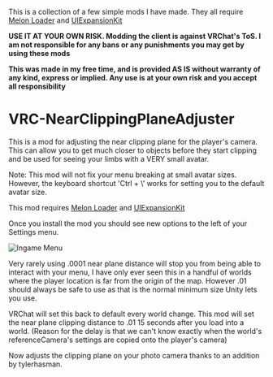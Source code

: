 This is a collection of a few simple mods I have made. 
They all require [Melon Loader](https://melonwiki.xyz/#/README?id=installation-on-il2cpp-games) and [UIExpansionKit](https://github.com/knah/VRCMods/)

**USE IT AT YOUR OWN RISK. Modding the client is against VRChat's ToS. I am not responsible for any bans or any punishments you may get by using these mods**

**This was made in my free time, and is provided AS IS without warranty of any kind, express or implied. Any use is at your own risk and you accept all responsibility**


# VRC-NearClippingPlaneAdjuster
This is a mod for adjusting the near clipping plane for the player's camera. This can allow you to get much closer to objects before they start clipping and be used for seeing your limbs with a VERY small avatar. 

Note: This mod will not fix your menu breaking at small avatar sizes. However, the keyboard shortcut 'Ctrl + \\' works for setting you to the default avatar size. 

This mod requires [Melon Loader](/https://melonwiki.xyz/#/README?id=installation-on-il2cpp-games) and [UIExpansionKit](https://github.com/knah/VRCMods/)

Once you install the mod you should see new options to the left of your Settings menu. 

![Ingame Menu](https://user-images.githubusercontent.com/4786654/86502853-7b8acb80-bd6d-11ea-8d7f-94be7136abd0.png)

Very rarely using .0001 near plane distance will stop you from being able to interact with your menu, I have only ever seen this in a handful of worlds where the player location is far from the origin of the map. However .01 should always be safe to use as that is the normal minimum size Unity lets you use. 


VRChat will set this back to default every world change. This mod will set the near plane clipping distance to .01 15 seconds after you load into a world.  (Reason for the delay is that we can't know exactly when the world's referenceCamera's settings are copied onto the player's camera)

Now adjusts the clipping plane on your photo camera thanks to an addition by tylerhasman.
